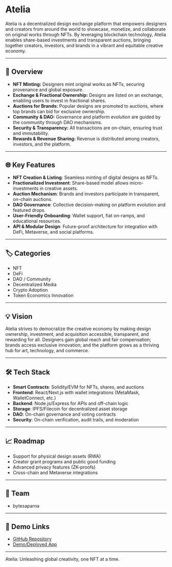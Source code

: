 # Atelia

Atelia is a decentralized design exchange platform that empowers designers and creators from around the world to showcase, monetize, and collaborate on original works through NFTs. By leveraging blockchain technology, Atelia enables share-based investments and transparent auctions, bringing together creators, investors, and brands in a vibrant and equitable creative economy.

---

## 🚀 Overview

- **NFT Minting:** Designers mint original works as NFTs, securing provenance and global exposure.
- **Exchange & Fractional Ownership:** Designs are listed on an exchange, enabling users to invest in fractional shares.
- **Auctions for Brands:** Popular designs are promoted to auctions, where top brands can bid for exclusive ownership.
- **Community & DAO:** Governance and platform evolution are guided by the community through DAO mechanisms.
- **Security & Transparency:** All transactions are on-chain, ensuring trust and immutability.
- **Rewards & Revenue Sharing:** Revenue is distributed among creators, investors, and the platform.

---

## 🌐 Key Features

- **NFT Creation & Listing**: Seamless minting of digital designs as NFTs.
- **Fractionalized Investment**: Share-based model allows micro-investments in creative assets.
- **Auction Mechanism**: Brands and investors participate in transparent, on-chain auctions.
- **DAO Governance**: Collective decision-making on platform evolution and featured drops.
- **User-Friendly Onboarding**: Wallet support, fiat on-ramps, and educational resources.
- **API & Modular Design**: Future-proof architecture for integration with DeFi, Metaverse, and social platforms.

---

## 🏷️ Categories

- NFT
- DeFi
- DAO / Community
- Decentralized Media
- Crypto Adoption
- Token Economics Innovation

---

## 💡 Vision

Atelia strives to democratize the creative economy by making design ownership, investment, and acquisition accessible, transparent, and rewarding for all. Designers gain global reach and fair compensation; brands access exclusive innovation; and the platform grows as a thriving hub for art, technology, and commerce.

---

## 🛠️ Tech Stack

- **Smart Contracts**: Solidity/EVM for NFTs, shares, and auctions
- **Frontend**: React/Next.js with wallet integrations (MetaMask, WalletConnect, etc.)
- **Backend**: Node.js/Express for APIs and off-chain logic
- **Storage**: IPFS/Filecoin for decentralized asset storage
- **DAO**: On-chain governance and voting contracts
- **Security**: On-chain verification, audit trails, and moderation

---

## 📈 Roadmap

- Support for physical design assets (RWA)
- Creator grant programs and public good funding
- Advanced privacy features (ZK-proofs)
- Cross-chain and Metaverse integrations

---

## 👥 Team

- bytesaparna

---

## 📎 Demo Links

- [GitHub Repository](https://github.com/bytesaparna/atelia)
- [Demo/Deployed App](https://drive.google.com/drive/folders/1TH78grEf4oFpjf1alpyHZyNejcM0eyow)

---



Atelia: Unleashing global creativity, one NFT at a time.
